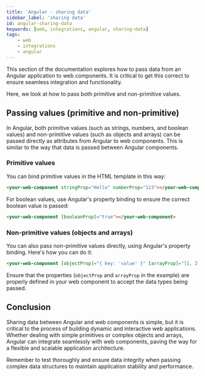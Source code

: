 ```yaml
---
title: 'Angular - sharing data'
sidebar_label: 'sharing data'
id: angular-sharing-data
keywords: [web, integrations, angular, sharing-data]
tags:
    - web
    - integrations
    - angular
---
```

This section of the documentation explores how to pass data from an Angular application to web components. It is critical to get this correct to ensure seamless integration and functionality. 

Here, we look at how to pass both primitive and non-primitive values.

## Passing values (primitive and non-primitive)

In Angular, both primitive values (such as strings, numbers, and boolean values) and non-primitive values (such as objects and arrays) can be passed directly as attributes from Angular to web components. This is similar to the way that data is passed between Angular components.

### Primitive values
You can bind primitive values in the HTML template in this way:

```html
<your-web-component stringProp="Hello" numberProp="123"></your-web-component>
```

For boolean values, use Angular's property binding to ensure the correct boolean value is passed:

```html
<your-web-component [booleanProp]="true"></your-web-component>
```

### Non-primitive values (objects and arrays)
You can also pass non-primitive values directly, using Angular's property binding. Here's how you can do it:

```html
<your-web-component [objectProp]="{ key: 'value' }" [arrayProp]="[1, 2, 3]"></your-web-component>
```

Ensure that the properties (`objectProp` and `arrayProp` in the example) are properly defined in your web component to accept the data types being passed.

## Conclusion

Sharing data between Angular and web components is simple, but it is critical to the process of building dynamic and interactive web applications. Whether dealing with simple primitives or complex objects and arrays, Angular can integrate seamlessly with web components, paving the way for a flexible and scalable application architecture.

Remember to test thoroughly and ensure data integrity when passing complex data structures to maintain application stability and performance.
